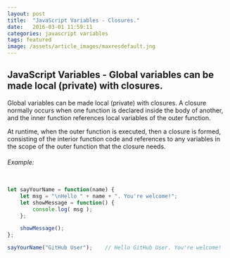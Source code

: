```yaml
---
layout: post
title:  "JavaScript Variables - Closures."
date:   2016-03-01 11:59:11
categories: javascript variables
tags: featured
image: /assets/article_images/maxresdefault.jng
---
```


JavaScript Variables - Global variables can be made local (private) with closures.
----------------  

Global variables can be made local (private) with closures. A closure normally occurs when one function is declared inside the body of another, and the inner function references local variables of the outer function. 

At runtime, when the outer function is executed, then a closure is formed, consisting of the interior function code and references to any variables in the scope of the outer function that the closure needs.

###### Example:

```javascript

let sayYourName = function(name) {
    let msg = "\nHello " + name + ". You're welcome!";
    let showMessage = function() {
        console.log( msg );
    };

    showMessage();
};

sayYourName("GitHub User");    // Hello GitHub User. You're welcome!

```



